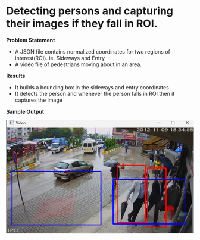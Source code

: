 # Detecting persons and capturing their images if they fall in ROI.

**Problem Statement**
- A JSON file contains normalized coordinates for two regions of interest(ROI). ie. Sideways and Entry
- A video file of pedestrians moving about in an area.

**Results**
- It builds a bounding box in the sideways and entry coordinates
- It detects the person and whenever the person falls in ROI then it captures the image

**Sample Output**

![Screenshot](sample_output.png)